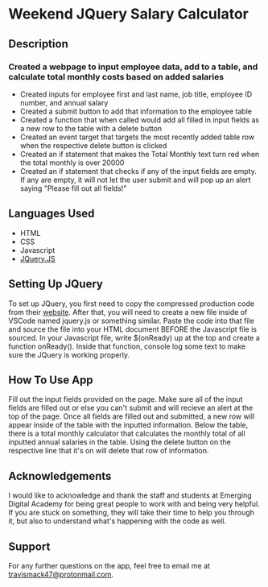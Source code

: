 # Weekend JQuery Salary Calculator


## Description
### Created a webpage to input employee data, add to a table, and calculate total monthly costs based on added salaries
- Created inputs for employee first and last name, job title, employee ID number, and annual salary
- Created a submit button to add that information to the employee table
- Created a function that when called would add all filled in input fields as a new row to the table with a delete button
- Created an event target that targets the most recently added table row when the respective delete button is clicked
- Created an if statement that makes the Total Monthly text turn red when the total monthly is over 20000
- Created an if statement that checks if any of the input fields are empty. If any are empty, it will not let the user submit and will pop up an alert saying "Please fill out all fields!"

## Languages Used
- HTML
- CSS
- Javascript
- [JQuery.JS](https://jquery.com/)

## Setting Up JQuery
To set up JQuery, you first need to copy the compressed production code from their [website](https://code.jquery.com/jquery-3.6.4.min.js). After that, you will need to create a new file inside of VSCode named jquery.js or something similar. Paste the code into that file and source the file into your HTML document BEFORE the Javascript file is sourced. In your Javascript file, write $(onReady) up at the top and create a function onReady(). Inside that function, console log some text to make sure the JQuery is working properly.

## How To Use App
Fill out the input fields provided on the page. Make sure all of the input fields are filled out or else you can't submit and will recieve an alert at the top of the page. Once all fields are filled out and submitted, a new row will appear inside of the table with the inputted information. Below the table, there is a total monthly calculator that calculates the monthly total of all inputted annual salaries in the table. Using the delete button on the respective line that it's on will delete that row of information.

## Acknowledgements
I would like to acknowledge and thank the staff and students at Emerging Digital Academy for being great people to work with and being very helpful. If you are stuck on something, they will take their time to help you through it, but also to understand what's happening with the code as well. 

## Support
For any further questions on the app, feel free to email me at travismack47@protonmail.com.
